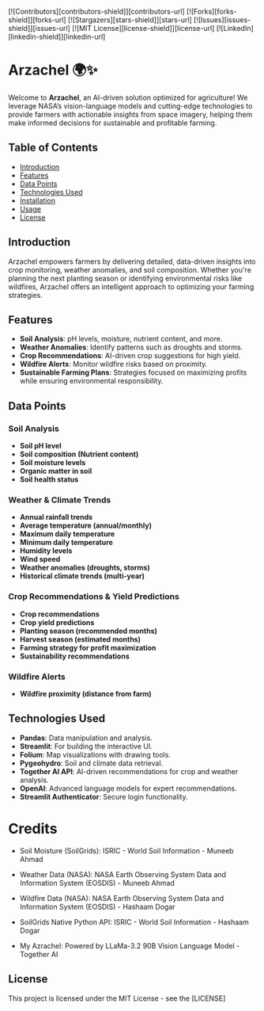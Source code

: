 <div id="top"></div>
<!--
*** Thanks for checking out the Best-README-Template. If you have a suggestion
*** that would make this better, please fork the repo and create a pull request
*** or simply open an issue with the tag "enhancement".
*** Don't forget to give the project a star!
*** Thanks again! Now go create something AMAZING! :D
-->



<!-- PROJECT SHIELDS -->
<!--
*** I'm using markdown "reference style" links for readability.
*** Reference links are enclosed in brackets [ ] instead of parentheses ( ).
*** See the bottom of this document for the declaration of the reference variables
*** for contributors-url, forks-url, etc. This is an optional, concise syntax you may use.
*** https://www.markdownguide.org/basic-syntax/#reference-style-links
-->
[![Contributors][contributors-shield]][contributors-url]
[![Forks][forks-shield]][forks-url]
[![Stargazers][stars-shield]][stars-url]
[![Issues][issues-shield]][issues-url]
[![MIT License][license-shield]][license-url]
[![LinkedIn][linkedin-shield]][linkedin-url]


# Arzachel 🌍✨

Welcome to **Arzachel**, an AI-driven solution optimized for agriculture! We leverage NASA’s vision-language models and cutting-edge technologies to provide farmers with actionable insights from space imagery, helping them make informed decisions for sustainable and profitable farming.

## Table of Contents
- [Introduction](#introduction)
- [Features](#features)
- [Data Points](#data-points)
- [Technologies Used](#technologies-used)
- [Installation](#installation)
- [Usage](#usage)
- [License](#license)

## Introduction
Arzachel empowers farmers by delivering detailed, data-driven insights into crop monitoring, weather anomalies, and soil composition. Whether you're planning the next planting season or identifying environmental risks like wildfires, Arzachel offers an intelligent approach to optimizing your farming strategies.

## Features
- **Soil Analysis**: pH levels, moisture, nutrient content, and more.
- **Weather Anomalies**: Identify patterns such as droughts and storms.
- **Crop Recommendations**: AI-driven crop suggestions for high yield.
- **Wildfire Alerts**: Monitor wildfire risks based on proximity.
- **Sustainable Farming Plans**: Strategies focused on maximizing profits while ensuring environmental responsibility.

## Data Points

### Soil Analysis
- **Soil pH level**
- **Soil composition (Nutrient content)**
- **Soil moisture levels**
- **Organic matter in soil**
- **Soil health status**

### Weather & Climate Trends
- **Annual rainfall trends**
- **Average temperature (annual/monthly)**
- **Maximum daily temperature**
- **Minimum daily temperature**
- **Humidity levels**
- **Wind speed**
- **Weather anomalies (droughts, storms)**
- **Historical climate trends (multi-year)**

### Crop Recommendations & Yield Predictions
- **Crop recommendations**
- **Crop yield predictions**
- **Planting season (recommended months)**
- **Harvest season (estimated months)**
- **Farming strategy for profit maximization**
- **Sustainability recommendations**

### Wildfire Alerts
- **Wildfire proximity (distance from farm)**

## Technologies Used
- **Pandas**: Data manipulation and analysis.
- **Streamlit**: For building the interactive UI.
- **Folium**: Map visualizations with drawing tools.
- **Pygeohydro**: Soil and climate data retrieval.
- **Together AI API**: AI-driven recommendations for crop and weather analysis.
- **OpenAI**: Advanced language models for expert recommendations.
- **Streamlit Authenticator**: Secure login functionality.


# Credits

- Soil Moisture (SoilGrids): ISRIC - World Soil Information - Muneeb Ahmad
- Weather Data (NASA): NASA Earth Observing System Data and Information System (EOSDIS) - Muneeb Ahmad
- Wildfire Data (NASA): NASA Earth Observing System Data and Information System (EOSDIS) - Hashaam Dogar
- SoilGrids Native Python API: ISRIC - World Soil Information - Hashaam Dogar

- My Azrachel: Powered by LLaMa-3.2 90B Vision Language Model - Together AI

## License
This project is licensed under the MIT License - see the [LICENSE]
